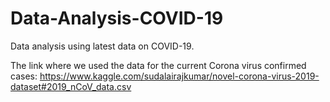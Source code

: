 # Data-Analysis-COVID-19
Data analysis using latest data on COVID-19.

The link where we used the data for the current Corona virus confirmed cases:
https://www.kaggle.com/sudalairajkumar/novel-corona-virus-2019-dataset#2019_nCoV_data.csv
